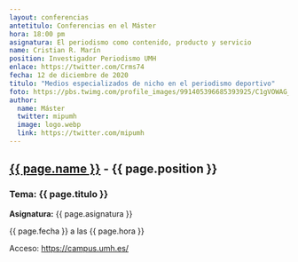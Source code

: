 ```yaml
---
layout: conferencias
antetitulo: Conferencias en el Máster
hora: 18:00 pm
asignatura: El periodismo como contenido, producto y servicio 
name: Cristian R. Marín
position: Investigador Periodismo UMH
enlace: https://twitter.com/Crms74
fecha: 12 de diciembre de 2020
titulo: "Medios especializados de nicho en el periodismo deportivo"
foto: https://pbs.twimg.com/profile_images/991405396685393925/C1gVOWAG_400x400.jpg
author:
  name: Máster
  twitter: mipumh
  image: logo.webp
  link: https://twitter.com/mipumh
---
```


<h2><a href="{{ page.enlace }}">{{ page.name }}</a> - {{ page.position }}</h2>
<h3>Tema: {{ page.titulo }}</h3>
<p><strong>Asignatura:</strong> {{ page.asignatura }}</p>
<p>{{ page.fecha }} a las {{ page.hora }}</p>
<p>Acceso: <a href="https://campus.umh.es/">https://campus.umh.es/</a>
<img src="{{ page.foto }}" alt="" class="img-fluid img-rounded">
